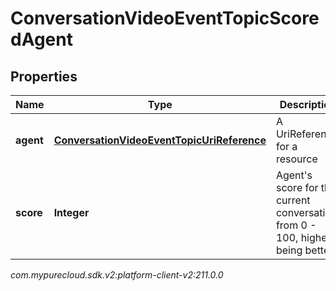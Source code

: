 # ConversationVideoEventTopicScoredAgent


## Properties

| Name | Type | Description | Notes |
| ------------ | ------------- | ------------- | ------------- |
| **agent** | [**ConversationVideoEventTopicUriReference**](ConversationVideoEventTopicUriReference) | A UriReference for a resource |  [optional] |
| **score** | **Integer** | Agent's score for the current conversation, from 0 - 100, higher being better |  [optional] |




_com.mypurecloud.sdk.v2:platform-client-v2:211.0.0_
